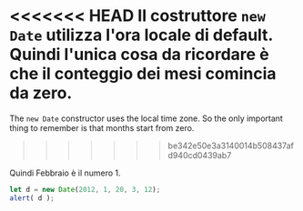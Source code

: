 <<<<<<< HEAD
Il costruttore `new Date` utilizza l'ora locale di default. Quindi l'unica cosa da ricordare è che il conteggio dei mesi comincia da zero.
=======
The `new Date` constructor uses the local time zone. So the only important thing to remember is that months start from zero.
>>>>>>> be342e50e3a3140014b508437afd940cd0439ab7

Quindi Febbraio è il numero 1.

```js run
let d = new Date(2012, 1, 20, 3, 12);
alert( d );
```
